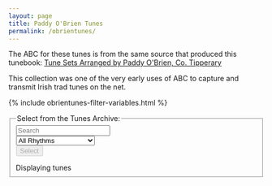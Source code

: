 ```yaml
---
layout: page
title: Paddy O'Brien Tunes
permalink: /obrientunes/
---
```

The ABC for these tunes is from the same source that produced this tunebook:
<a href="http://www.ceolas.org/pub/tunes/tunes.pdf/POB.pdf">Tune Sets Arranged by Paddy O'Brien, Co. Tipperary</a>

This collection was one of the very early uses of ABC to capture and transmit Irish trad tunes on the net.

<!-- Some boilerplate that's common to a number of pages -->
{% include obrientunes-filter-variables.html %}

<fieldset>
    <legend>Select from the Tunes Archive:</legend>    
    <form id="obrien" method="get">
    <div class="formParent">
    <div class="formChild">
        <input type="text" id="title-box" name="title" placeholder='Search'
            value='' onkeydown="enable_button()">
    </div>
    <div class="formChild">
        <select id="rhythm-box" name="rhythm"  onChange="enable_button()">
            <option value="">All Rhythms</option>
            {% for rhythm in rhythms %}
            {% if rhythm != '' %}
            <option value="{{ rhythm }}">{{ rhythm | capitalize }}</option>
            {% endif %}
            {% endfor %}
        </select>
    </div>
    </div>
    <div class="formParent">
    <div class="formChild">
        <span title="Run the filter with the default settings to see the whole list">
        <input class="filterButton filterDisabled" id="submit_button" type="submit" name="submit" value="Select" disabled>
        </span>
    </div>
    </div>     
    </form>
    <p></p>
    Displaying <span id="tunesCount"></span> tunes
</fieldset>

<div class="row"></div>

<div class="tableParent">
  <div class="tableChild tunesTable" id="tunesTable"></div>
  <div class="tableChild tableSlider" id="tableSlider"></div>
</div>

<script>
    window.store = {
      {% assign tuneID = 3000 %}
      {% assign tunes =  site.obrientunes | sort: 'title' %}
      {% for tune in tunes %}
        {% assign tuneID = tuneID | plus: 1 %}
        "{{ tuneID }}": {
        "title": "{{ tune.title | xml_escape }}",
        "tuneID": "{{ tuneID }}",
        "key": "{{ tune.key | xml_escape }}",
        "rhythm": "{{ tune.rhythm | xml_escape }}",
        "url": "{{ tune.url | xml_escape }}",
        }{% unless forloop.last %},{% endunless %}
      {% endfor %}
    };
</script>

<script src="{{ site.js_host }}/js/build_table_obrientunes.js"></script>

<script>
$(document).ready(function() {

    /* Set initial sort order */
    $.tablesorter.defaults.sortList = [[0,0]];

    $("#tunes").tablesorter({headers: { 0:{sorter: 'ignoreArticles'}}});
 
});
</script>
